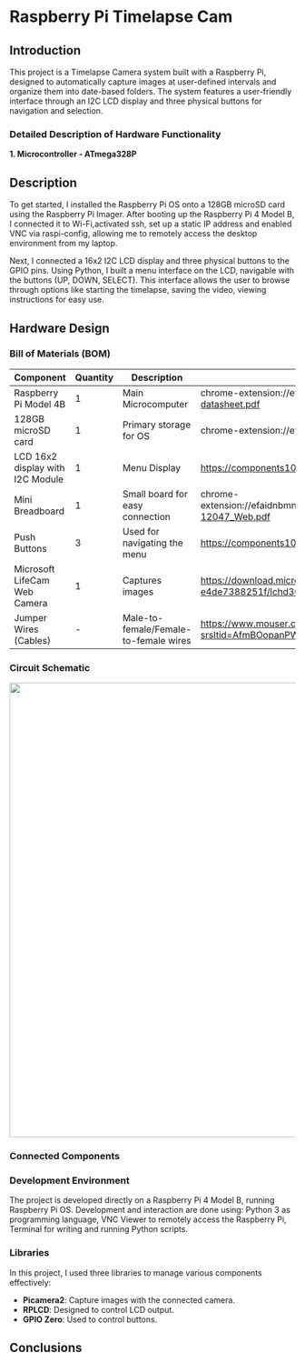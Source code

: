 # Raspberry Pi Timelapse Cam

## Introduction
This project is a Timelapse Camera system built with a Raspberry Pi, designed to automatically capture images at user-defined intervals and organize them into date-based folders. The system features a user-friendly interface through an I2C LCD display and three physical buttons for navigation and selection.

### Detailed Description of Hardware Functionality
**1. Microcontroller - ATmega328P**


## Description
To get started, I installed the Raspberry Pi OS onto a 128GB microSD card using the Raspberry Pi Imager. After booting up the Raspberry Pi 4 Model B, I connected it to Wi-Fi,activated ssh, set up a static IP address and enabled VNC via raspi-config, allowing me to remotely access the desktop environment from my laptop.

Next, I connected a 16x2 I2C LCD display and three physical buttons to the GPIO pins. Using Python, I built a menu interface on the LCD, navigable with the buttons (UP, DOWN, SELECT). This interface allows the user to browse through options like starting the timelapse, saving the video, viewing instructions for easy use.

## Hardware Design 
### Bill of Materials (BOM)
| Component                        | Quantity| Description                           | Datasheet                                                                                       |
|----------------------------------|---------|---------------------------------------|-------------------------------------------------------------------------------------------------|
| Raspberry Pi Model 4B            |1        | Main Microcomputer                    | chrome-extension://efaidnbmnnnibpcajpcglclefindmkaj/https://datasheets.raspberrypi.com/rpi4/raspberry-pi-4-datasheet.pdf|
| 128GB microSD card               | 1       | Primary storage for OS                | chrome-extension://efaidnbmnnnibpcajpcglclefindmkaj/https://www.kingston.com/datasheets/SDC10G2_us.pdf|
| LCD 16x2 display with I2C Module | 1       | Menu Display                          | https://components101.com/sites/default/files/component_datasheet/16x2%20LCD%20Datasheet.pdf|
| Mini Breadboard                  | 1       | Small board for easy connection       | chrome-extension://efaidnbmnnnibpcajpcglclefindmkaj/https://media.digikey.com/pdf/Data%20Sheets/Sparkfun%20PDFs/PRT-12047_Web.pdf|
| Push Buttons                     | 3       | Used for navigating the menu          | https://components101.com/sites/default/files/component_datasheet/Push-Button.pdf|
| Microsoft LifeCam Web Camera     | 1       | Captures images                       | https://download.microsoft.com/download/d/6/1/d61506a5-ac78-4e03-b35f-e4de7388251f/lchd3000_for%20business_sellsheet_us_lores.pdfm|
| Jumper Wires (Cables)            | -       | Male-to-female/Female-to-female wires | https://www.mouser.com/c/ds/tools-supplies/prototyping-products/jumper-wires/?srsltid=AfmBOopanPWOk8Ukw1_juN3MPRRptIMeLviuPscUZNwjSLqPMhHw0F-X|

### Circuit Schematic  
<a>
  <img src="https://github.com/mariaxadina/" width="800"/>
</a>

### Connected Components

### Development Environment 
The project is developed directly on a Raspberry Pi 4 Model B, running Raspberry Pi OS. Development and interaction are done using: Python 3 as programming language, VNC Viewer to remotely access the Raspberry Pi, Terminal for writing and running Python scripts.

### Libraries
In this project, I used three libraries to manage various components effectively:
- **Picamera2**: Capture images with the connected camera.
- **RPLCD**: Designed to control LCD output.
- **GPIO Zero**: Used to control buttons.


## Conclusions
